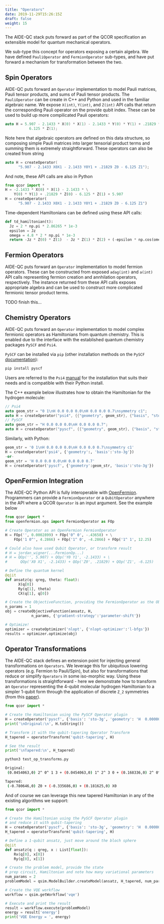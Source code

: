 ```yaml
---
title: "Operators"
date: 2019-11-29T15:26:15Z
draft: false
weight: 15
---
```


The AIDE-QC stack puts forward as part of the QCOR specification an extensible 
model for quantum mechanical operators. 

We sub-type this concept for operators exposing a certain algebra. We have defined `PauliOperator` and `FermionOperator` sub-types, and have put forward a mechanism for transformation between the two. 

## <a id="spin"></a> Spin Operators
AIDE-QC puts forward an `Operator` implementation to model Pauli matrices, Pauli tensor products, and sums of Pauli tensor products. The `PauliOperator` can be create in C++ and Python and used in the familiar algebraic name. We expose `X(int)`, `Y(int)`, and `Z(int)` API calls that return the corresponding Pauli operator on the provide qubit index. These can be used to build up more compilicated Pauli operators:
```cpp
auto H = 5.907 - 2.1433 * X(0) * X(1) - 2.1433 * Y(0) * Y(1) + .21829 * Z(0) -
           6.125 * Z(1);
```
Note here that algebraic operators are defined on this data structure, so composing simple Pauli matrices into larger tensorial product terms and summing them is extremely straightforward. These operators can also be created from string 
```cpp
auto H = createOperator(
      "5.907 - 2.1433 X0X1 - 2.1433 Y0Y1 + .21829 Z0 - 6.125 Z1");
```
And note, these API calls are also in Python
```python
from qcor import *
H = -2.1433 * X(0) * X(1) - 2.1433 * \
    Y(0) * Y(1) + .21829 * Z(0) - 6.125 * Z(1) + 5.907
H = createOperator(
      "5.907 - 2.1433 X0X1 - 2.1433 Y0Y1 + .21829 Z0 - 6.125 Z1")
```
Time-dependent Hamiltonians can be defined using these API calls:
```python
def td_hamiltonian(t):
  Jz = 2 * np.pi * 2.86265 * 1e-3
  epsilon = Jz
  omega = 4.8 * 2 * np.pi * 1e-3
  return -Jz * Z(0) * Z(1)  - Jz * Z(1) * Z(2) + (-epsilon * np.cos(omega * t)) * (X(0) + X(1) + X(2)) 
```

## <a id="fermion"></a> Fermion Operators
AIDE-QC puts forward an `Operator` implementation to model fermion operators. These can be constructed from 
exposed `adag(int)` and `a(int)` API calls representing fermion creation and annhilation operators, respectively. The instance returned from these API calls exposes appropriate algebra and can be used to construct more complicated fermionic tensor product terms. 
 
TODO finish this...

## <a id="chemistry"></a> Chemistry Operators
AIDE-QC puts forward an `Operator` implementation to model complex fermionic operators as Hamiltonians from quantum chemistry. This is enabled due to the interface with the established quantum chemistry packages `PySCF` and `Psi4`.

`PySCF` can be installed via `pip` (other installation methods on the `PySCF` [documentation](http://pyscf.org/pyscf/install.html)):

```sh
pip install pyscf
```

Users are referred to the `Psi4` [manual](http://psicode.org/psi4manual/1.3.2/external.html) for the installation that suits their needs and is compatible with their Python install.

The C++ example below illustrates how to obtain the Hamiltonian for the hydrogen molecule:

```cpp
// Psi4
auto geom_str = "0 1\nH 0.0 0.0 0.0\nH 0.0 0.0 0.7\nsymmetry c1";
auto H = createOperator("psi4", {{"geometry", geom_str}, {"basis", "sto-3g"}});
// PySCF
auto geom_str = "H 0.0 0.0 0.0\nH 0.0 0.0 0.7";
auto H = createOperator("pyscf", {{"geometry", geom_str}, {"basis", "sto-3g"}});
```

Similarly, with Python:

```python
geom_str = '0 1\nH 0.0 0.0 0.0\nH 0.0 0.0 0.7\nsymmetry c1'
H = createOperator('psi4', {'geometry':, 'basis':'sto-3g'})
-or-
geom_str = 'H 0.0 0.0 0.0\nH 0.0 0.0 0.7'
H = createOperator('pyscf', {'geometry':geom_str, 'basis':'sto-3g'})
```

## <a id="openfermion"></a> OpenFermion Integration
The AIDE-QC Python API is fully interoperable with [OpenFermion](https://openfermion.org). Programmers can provide a `FermionOperator` or a `QubitOperator` anywhere in the API where a QCOR `Operator` is an input argument. See the example below

```python
from qcor import *
from openfermion.ops import FermionOperator as FOp

# Create Operator as an OpenFermion FermionOperator
H = FOp('', 0.0002899) + FOp('0^ 0', -.43658) + \
    FOp('1 0^', 4.2866) + FOp('1^ 0', -4.2866) + FOp('1^ 1', 12.25) 

# Could also have used Qubit Operator, or transform result
# H = jordan_wigner(...FermionOp...) 
# H = QOp('', 5.907) + QOp('Y0 Y1', -2.1433) + \
#      QOp('X0 X1', -2.1433) + QOp('Z0', .21829) + QOp('Z1', -6.125) 

# Define the quantum kernel              
@qjit
def ansatz(q: qreg, theta: float):
      X(q[0])
      Ry(q[1], theta)
      CX(q[1], q[0])

# Create the ObjectiveFunction, providing the FermionOperator as the Observable
n_params = 1
obj = createObjectiveFunction(ansatz, H, 
            n_params, {'gradient-strategy':'parameter-shift'})

# Optimize!
optimizer = createOptimizer('nlopt', {'nlopt-optimizer':'l-bfgs'})
results = optimizer.optimize(obj)
```

## <a id="transforms"></a> Operator Transformations
The AIDE-QC stack defines an extension point for injecting general transformations on `Operators`. We leverage this for 
ubiquitous lowering operators (e.g. Fermion to Pauli/Spin), but also for transformations that reduce or 
simplify `Operators` in some iso-morphic way. Using these transformations is straightforward - here we demonstrate 
how to transform an `Operator` representing the 4-qubit molecular hydrogen Hamiltonian to a simpler 1-qubit form 
through the application of discrete `Z_2` symmetries (from this [paper](https://arxiv.org/abs/1701.08213)).

```python
from qcor import *

# Create the Hamiltonian using the PySCF Operator plugin
H = createOperator('pyscf', {'basis': 'sto-3g', 'geometry': 'H  0.000000   0.0      0.0\nH   0.0        0.0  .7474'})
print('\nOriginal:\n', H.toString())

# Transform it with the qubit-tapering Operator Transform
H_tapered = operatorTransform('qubit-tapering', H)

# See the result
print('\nTapered:\n', H_tapered)
```
```sh
python3 test_op_transforms.py

Original:
 (0.0454063,0) 2^ 0^ 1 3 + (0.0454063,0) 1^ 2^ 3 0 + (0.168336,0) 2^ 0^ 0 2 + (0.1202,0) 1^ 0^ 0 1 + (0.174073,0) 1^ 3^ 3 1 + (-0.174073,-0) 1^ 3^ 1 3 + (-0.0454063,-0) 3^ 0^ 2 1 + (-0.0454063,-0) 2^ 0^ 3 1 + (-0.0454063,-0) 1^ 2^ 0 3 + (-0.168336,-0) 2^ 0^ 2 0 + (-0.1202,-0) 2^ 3^ 2 3 + (-0.0454063,-0) 3^ 1^ 2 0 + (-0.165607,-0) 1^ 2^ 1 2 + (0.165607,0) 0^ 3^ 3 0 + (-0.1202,-0) 0^ 1^ 0 1 + (0.0454063,0) 3^ 1^ 0 2 + (0.165607,0) 1^ 2^ 2 1 + (0.165607,0) 2^ 1^ 1 2 + (0.0454063,0) 1^ 3^ 2 0 + (-0.0454063,-0) 0^ 3^ 1 2 + (-0.1202,-0) 3^ 2^ 3 2 + (-0.0454063,-0) 2^ 1^ 3 0 + (-0.174073,-0) 3^ 1^ 3 1 + (0.1202,0) 2^ 3^ 3 2 + (0.0454063,0) 3^ 0^ 1 2 + (-0.165607,-0) 3^ 0^ 3 0 + (0.165607,0) 3^ 0^ 0 3 + (0.174073,0) 3^ 1^ 1 3 + (0.1202,0) 3^ 2^ 2 3 + (0.0454063,0) 0^ 2^ 3 1 + (0.168336,0) 0^ 2^ 2 0 + (0.1202,0) 0^ 1^ 1 0 + (-0.0454063,-0) 0^ 2^ 1 3 + (-0.165607,-0) 2^ 1^ 2 1 + (-0.165607,-0) 0^ 3^ 0 3 + (-0.1202,-0) 1^ 0^ 1 0 + (-0.168336,-0) 0^ 2^ 0 2 + (0.0454063,0) 2^ 1^ 0 3 + (-0.479678,-0) 3^ 3 + (-1.24885,-0) 0^ 0 + (-0.479678,-0) 1^ 1 + (0.708024,0) + (0.0454063,0) 0^ 3^ 2 1 + (-0.0454063,-0) 1^ 3^ 0 2 + (-1.24885,-0) 2^ 2

Tapered:
 (-0.780646,0) Z0 + (-0.335686,0) + (0.181625,0) X0
```

And of course we can leverage this new tapered Hamiltonian in any of the existing algorithms we support:
```python
from qcor import *

# Create the Hamiltonian using the PySCF Operator plugin
# and reduce it with qubit-tapering
H = createOperator('pyscf', {'basis': 'sto-3g', 'geometry': 'H  0.000000   0.0      0.0\nH   0.0        0.0  .7474'})
H_tapered = operatorTransform('qubit-tapering', H)

# Define a 1-qubit ansatz, just move around the bloch sphere
@qjit
def ansatz(q : qreg, x : List[float]):
    Rx(q[0], x[0])
    Ry(q[0], x[1])

# Create the problem model, provide the state 
# prep circuit, Hamiltonian and note how many variational parameters 
num_params = 2
problemModel = qsim.ModelBuilder.createModel(ansatz, H_tapered, num_params)

# Create the VQE workflow
workflow = qsim.getWorkflow('vqe')

# Execute and print the result
result = workflow.execute(problemModel)
energy = result['energy']
print('VQE Energy = ', energy)
```